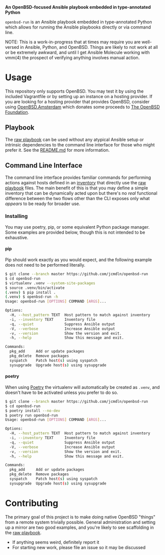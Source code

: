 **An OpenBSD-focused Ansible playbook embedded in type-annotated Python**

`openbsd-run` is an Ansible playbook embedded in type-annotated Python which
allows for running the Ansible playbooks directly or via command line.

NOTE: This is a work-in-progress that at times may require you are well-versed
in Ansible, Python, and OpenBSD.  Things are likely to not work at all or be
extremely awkward, and until I get Ansible Molecule working with vmm(4) the
prospect of verifying anything involves manual action.


Usage
==========
This repository only supports OpenBSD. You may test it by using the included
Vagrantfile or by setting up an instance on a hosting provider. If you are
looking for a hosting provider that provides OpenBSD, consider using
[OpenBSD.Amsterdam](https://openbsd.amsterdam) which donates some proceeds to
[The OpenBSD Foundation](https://www.openbsdfoundation.org/).


Playbook
----------
The [raw playbook](./openbsd_run/playbook/) can be used without any atypical
Ansible setup or intrinsic dependencies to the command line interface for those
who might prefer it. See the [README.md](./openbsd_run/playbook/README.md) for
more information.


Command Line Interface
----------
The command line interface provides familiar commands for performing actions
against hosts defined in an [inventory](./sample.inventory.yml) that directly
use the [raw playbook](./openbsd_run/playbook/) files. The main benefit of this
is that you may define a simple inventory that can be dynamically acted upon
but there's no _real_ functional difference between the two flows other than
the CLI exposes only what _appears_ to be ready for broader use.

### Installing
You may use poetry, pip, or some equivalent Python package manager. Some
examples are provided below, though this is not intended to be exhaustive.

#### pip
Pip should work exactly as you would expect, and the following example does not
need to be performed literally.

```sh
$ git clone --branch master https://github.com/jcmdln/openbsd-run
$ cd openbsd-run
$ virtualenv .venv --system-site-packages
$ source .venv/bin/activate
(.venv) $ pip install .
(.venv) $ openbsd-run -h
Usage: openbsd-run [OPTIONS] COMMAND [ARGS]...

Options:
  -H, --host_pattern TEXT  Host pattern to match against inventory
  -i, --inventory TEXT     Inventory file
  -q, --quiet              Suppress Ansible output
  -V, --verbose            Increase Ansible output
  -v, --version            Show the version and exit.
  -h, --help               Show this message and exit.

Commands:
  pkg_add     Add or update packages
  pkg_delete  Remove packages
  syspatch    Patch host(s) using syspatch
  sysupgrade  Upgrade host(s) using sysupgrade
```

#### poetry
When using [Poetry](https://github.com/python-poetry/poetry) the virtualenv
will automatically be created as `.venv`, and doesn't have to be activated
unless you prefer to do so.

```sh
$ git clone --branch master https://github.com/jcmdln/openbsd-run
$ cd openbsd-run
$ poetry install --no-dev
$ poetry run openbsd-run
Usage: openbsd-run [OPTIONS] COMMAND [ARGS]...

Options:
  -H, --host_pattern TEXT  Host pattern to match against inventory
  -i, --inventory TEXT     Inventory file
  -q, --quiet              Suppress Ansible output
  -V, --verbose            Increase Ansible output
  -v, --version            Show the version and exit.
  -h, --help               Show this message and exit.

Commands:
  pkg_add     Add or update packages
  pkg_delete  Remove packages
  syspatch    Patch host(s) using syspatch
  sysupgrade  Upgrade host(s) using sysupgrade
```


Contributing
==========
The primary goal of this project is to make doing native OpenBSD "things" from
a remote system trivially possible. General administration and setting up a
mirror are two good examples, and you're likely to see scaffolding in the
[raw playbook](./openbsd_run/playbook/).

* If anything seems weird, definitely report it
* For starting new work, please file an issue so it may be discussed
